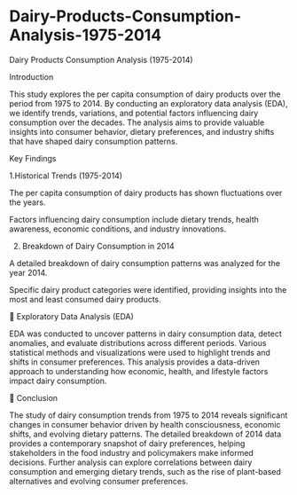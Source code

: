 # Dairy-Products-Consumption-Analysis-1975-2014

Dairy Products Consumption Analysis (1975-2014)

Introduction

This study explores the per capita consumption of dairy products over the period from 1975 to 2014. By conducting an exploratory data analysis (EDA), we identify trends, variations, and potential factors influencing dairy consumption over the decades. The analysis aims to provide valuable insights into consumer behavior, dietary preferences, and industry shifts that have shaped dairy consumption patterns.

Key Findings

1.Historical Trends (1975-2014)

The per capita consumption of dairy products has shown fluctuations over the years.

Factors influencing dairy consumption include dietary trends, health awareness, economic conditions, and industry innovations.

2. Breakdown of Dairy Consumption in 2014

A detailed breakdown of dairy consumption patterns was analyzed for the year 2014.

Specific dairy product categories were identified, providing insights into the most and least consumed dairy products.

🔎 Exploratory Data Analysis (EDA)

EDA was conducted to uncover patterns in dairy consumption data, detect anomalies, and evaluate distributions across different periods. Various statistical methods and visualizations were used to highlight trends and shifts in consumer preferences. This analysis provides a data-driven approach to understanding how economic, health, and lifestyle factors impact dairy consumption.

🏁 Conclusion

The study of dairy consumption trends from 1975 to 2014 reveals significant changes in consumer behavior driven by health consciousness, economic shifts, and evolving dietary patterns. The detailed breakdown of 2014 data provides a contemporary snapshot of dairy preferences, helping stakeholders in the food industry and policymakers make informed decisions. Further analysis can explore correlations between dairy consumption and emerging dietary trends, such as the rise of plant-based alternatives and evolving consumer preferences.
